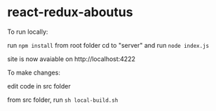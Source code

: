# react-redux-aboutus

To run locally:

run `npm install` from root folder
cd to "server" and run `node index.js`

site is now avaiable on http://localhost:4222

To make changes:

edit code in src folder

from src folder, run `sh local-build.sh`
